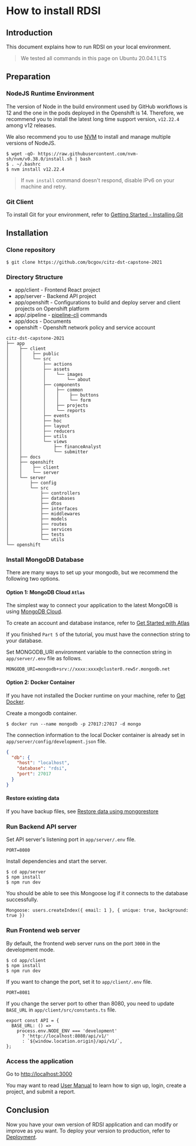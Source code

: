 # How to install RDSI

## Introduction

This document explains how to run RDSI on your local environment.

> We tested all commands in this page on Ubuntu 20.04.1 LTS

## Preparation

### NodeJS Runtime Environment

The version of Node in the build environment used by GitHub workflows is 12 and the one in the pods deployed in the Openshift is 14. Therefore, we recommend you to install the latest long time support version, `v12.22.4` among v12 releases.

We also recommend you to use [NVM](https://github.com/nvm-sh/nvm#installing-and-updating) to install and manage multiple versions of NodeJS.

```
$ wget -qO- https://raw.githubusercontent.com/nvm-sh/nvm/v0.38.0/install.sh | bash
$ . ~/.bashrc
$ nvm install v12.22.4
```

> If `nvm install` command doesn't respond, disable IPv6 on your machine and retry.

### Git Client

To install Git for your environment, refer to [Getting Started - Installing Git](https://git-scm.com/book/en/v2/Getting-Started-Installing-Git)

## Installation

### Clone repository

`$ git clone https://github.com/bcgov/citz-dst-capstone-2021`

### Directory Structure

- app/client - Frontend React project
- app/server - Backend API project
- app/openshift - Configurations to build and deploy server and client projects on Openshift platform
- app/.pipeline - [pipeline-cli](https://github.com/bcDevOps/pipeline-cli) commands
- app/docs - Documents
- openshift - Openshift network policy and service account

```
citz-dst-capstone-2021
├── app
│    ├── client
│    │    ├── public
│    │    └── src
│    │        ├── actions
│    │        ├── assets
│    │        │    └── images
│    │        │        └── about
│    │        ├── components
│    │        │    ├── common
│    │        │    │    ├── buttons
│    │        │    │    └── form
│    │        │    ├── projects
│    │        │    └── reports
│    │        ├── events
│    │        ├── hoc
│    │        ├── layout
│    │        ├── reducers
│    │        ├── utils
│    │        └── views
│    │            ├── financeAnalyst
│    │            └── submitter
│    ├── docs
│    ├── openshift
│    │    ├── client
│    │    └── server
│    └── server
│        ├── config
│        └── src
│            ├── controllers
│            ├── databases
│            ├── dtos
│            ├── interfaces
│            ├── middlewares
│            ├── models
│            ├── routes
│            ├── services
│            ├── tests
│            └── utils
└── openshift
```

### Install MongoDB Database

There are many ways to set up your mongodb, but we recommend the following two options.

#### Option 1: MongoDB Cloud `Atlas`

The simplest way to connect your application to the latest MongoDB is using [MongoDB Cloud](https://www.mongodb.com/cloud/atlas). 

To create an account and database instance, refer to [Get Started with Atlas](https://docs.atlas.mongodb.com/getting-started/)

If you finished `Part 5` of the tutorial, you must have the connection string to your database.

Set MONGODB_URI environment variable to the connection string in `app/server/.env` file as follows.

`MONGODB_URI=mongodb+srv://xxxx:xxxx@cluster0.rew5r.mongodb.net`

#### Option 2: Docker Container

If you have not installed the Docker runtime on your machine, refer to [Get Docker](https://docs.docker.com/get-docker/).

Create a mongodb container.

`$ docker run --name mongodb -p 27017:27017 -d mongo`

The connection information to the local Docker container is already set in `app/server/config/development.json` file.

```json
{
  "db": {
    "host": "localhost",
    "database": "rdsi",
    "port": 27017
  }
}

```

#### Restore existing data

If you have backup files, see [Restore data using mongorestore](./database.md#Restore-data-using-mongorestore)

### Run Backend API server

Set API server's listening port in `app/server/.env` file.

`PORT=8080`

Install dependencies and start the server.

```
$ cd app/server
$ npm install
$ npm run dev
```

You should be able to see this Mongoose log if it connects to the database successfully.

`Mongoose: users.createIndex({ email: 1 }, { unique: true, background: true })`

### Run Frontend web server

By default, the frontend web server runs on the port `3000` in the development mode.

```
$ cd app/client
$ npm install
$ npm run dev
```

If you want to change the port, set it to `app/client/.env` file.

`PORT=8081`

If you change the server port to other than 8080, you need to update `BASE_URL` in `app/client/src/constants.ts` file.

```
export const API = {
  BASE_URL: () =>
    process.env.NODE_ENV === 'development'
      ? 'http://localhost:8080/api/v1/'
      : `${window.location.origin}/api/v1/`,
};
```

### Access the application

Go to [http://localhost:3000](http://localhost:3000)

You may want to read [User Manual](./manual.md) to learn how to sign up, login, create a project, and submit a report.

## Conclusion

Now you have your own version of RDSI application and can modify or improve as you want. To deploy your version to production, refer to [Deployment](./deployment.md).
